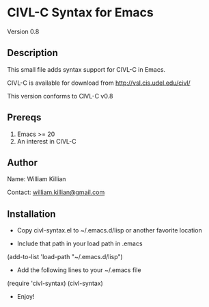 CIVL-C Syntax for Emacs
=======================
Version 0.8

Description
-----------

This small file adds syntax support for CIVL-C in Emacs.

CIVL-C is available for download from http://vsl.cis.udel.edu/civl/

This version conforms to CIVL-C v0.8

Prereqs
-------

1. Emacs >= 20
2. An interest in CIVL-C

Author
------

Name: William Killian

Contact: william.killian@gmail.com

## Installation

* Copy civl-syntax.el to ~/.emacs.d/lisp or another favorite location

* Include that path in your load path in .emacs

(add-to-list 'load-path "~/.emacs.d/lisp")

* Add the following lines to your ~/.emacs file

(require 'civl-syntax)
(civl-syntax)

* Enjoy!
